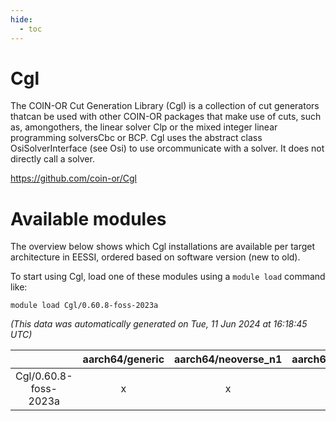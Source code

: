```yaml
---
hide:
  - toc
---
```


Cgl
===


The COIN-OR Cut Generation Library (Cgl) is a collection of cut generators thatcan be used with other COIN-OR packages that make use of cuts, such as, amongothers, the linear solver Clp or the mixed integer linear programming solversCbc or BCP. Cgl uses the abstract class OsiSolverInterface (see Osi) to use orcommunicate with a solver. It does not directly call a solver.

https://github.com/coin-or/Cgl
# Available modules


The overview below shows which Cgl installations are available per target architecture in EESSI, ordered based on software version (new to old).

To start using Cgl, load one of these modules using a `module load` command like:

```shell
module load Cgl/0.60.8-foss-2023a
```

*(This data was automatically generated on Tue, 11 Jun 2024 at 16:18:45 UTC)*  

| |aarch64/generic|aarch64/neoverse_n1|aarch64/neoverse_v1|x86_64/generic|x86_64/amd/zen2|x86_64/amd/zen3|x86_64/intel/haswell|x86_64/intel/skylake_avx512|
| :---: | :---: | :---: | :---: | :---: | :---: | :---: | :---: | :---: |
|Cgl/0.60.8-foss-2023a|x|x|x|x|x|x|x|x|
